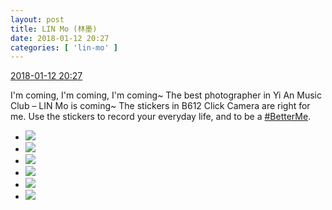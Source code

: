 ```yaml
---
layout: post
title: LIN Mo (林墨)
date: 2018-01-12 20:27
categories: [ 'lin-mo' ]
---
```


<div class="weibo-info">
  <a href="https://weibo.com/6108312042/FE3sabT1v">2018-01-12 20:27</a>
</div>

I'm coming, I'm coming, I'm coming~ The best photographer in Yi An Music Club – LIN Mo is coming~ The stickers in B612 Click Camera are right for me. Use the stickers to record your everyday life, and to be a [#BetterMe](https://weibo.com/p/100808a75ed572b15a196064ccdc97bf71f851).

<!-- more -->

<ul class="weibo-pic-list-2">
  <li class="weibo-pic">
    <a href="https://g.us.sinaimg.cn/003ckNH2lx07hk5SXOh2010402000f9T0k01.mp4?Expires=1515922093&amp;ssig=PvDNv82IJi&amp;KID=unistore,video"><img src="http://wx1.sinaimg.cn/thumb150/006FnQZYly1fne38surx1g30dc0dcqv5.gif"/></a>
  </li>
  <li class="weibo-pic">
    <a href="https://g.us.sinaimg.cn/000FfnHUlx07hk5SWGys01040200070l0k01.mp4?Expires=1515922093&amp;ssig=aJQreie1Iw&amp;KID=unistore,video"><img src="http://wx4.sinaimg.cn/thumb150/006FnQZYly1fne38tixvqg30dc0dcu0x.gif"/></a>
  </li>
  <li class="weibo-pic">
    <a href="https://g.us.sinaimg.cn/002exxyrlx07hk5SYuze0104020007sx0k01.mp4?Expires=1515922093&amp;ssig=sV4F199TC3&amp;KID=unistore,video"><img src="http://wx1.sinaimg.cn/thumb150/006FnQZYly1fne38u6u9lg30dc0dce82.gif"/></a>
  </li>
  <li class="weibo-pic">
    <a href="http://wx1.sinaimg.cn/mw690/006FnQZYly1fne38ux5dzj32c02c01ky.jpg"><img src="http://wx1.sinaimg.cn/thumb150/006FnQZYly1fne38ux5dzj32c02c01ky.jpg"/></a>
  </li>
  <li class="weibo-pic">
    <a href="http://wx3.sinaimg.cn/mw690/006FnQZYly1fne38w8rqaj32c02c04qq.jpg"><img src="http://wx3.sinaimg.cn/thumb150/006FnQZYly1fne38w8rqaj32c02c04qq.jpg"/></a>
  </li>
  <li class="weibo-pic">
    <a href="http://wx4.sinaimg.cn/mw690/006FnQZYly1fne38rt4azj32c02c07wi.jpg"><img src="http://wx4.sinaimg.cn/thumb150/006FnQZYly1fne38rt4azj32c02c07wi.jpg"/></a>
  </li>
</ul>
